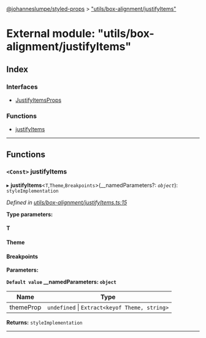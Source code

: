 [@johanneslumpe/styled-props](../README.md) > ["utils/box-alignment/justifyItems"](../modules/_utils_box_alignment_justifyitems_.md)

# External module: "utils/box-alignment/justifyItems"

## Index

### Interfaces

* [JustifyItemsProps](../interfaces/_utils_box_alignment_justifyitems_.justifyitemsprops.md)

### Functions

* [justifyItems](_utils_box_alignment_justifyitems_.md#justifyitems)

---

## Functions

<a id="justifyitems"></a>

### `<Const>` justifyItems

▸ **justifyItems**<`T`,`Theme`,`Breakpoints`>(__namedParameters?: *`object`*): `styleImplementation`

*Defined in [utils/box-alignment/justifyItems.ts:15](https://github.com/johanneslumpe/styled-props/blob/8e709f1/src/utils/box-alignment/justifyItems.ts#L15)*

**Type parameters:**

#### T 
#### Theme 
#### Breakpoints 
**Parameters:**

**`Default value` __namedParameters: `object`**

| Name | Type |
| ------ | ------ |
| themeProp | `undefined` \| `Extract<keyof Theme, string>` |

**Returns:** `styleImplementation`

___

